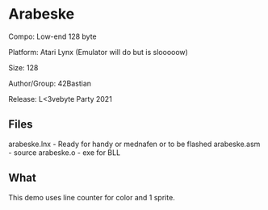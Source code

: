 # Arabeske

Compo: Low-end 128 byte

Platform: Atari Lynx (Emulator will do but is slooooow)

Size: 128

Author/Group: 42Bastian

Release: L<3vebyte Party 2021

## Files

arabeske.lnx - Ready for handy or mednafen or to be flashed
arabeske.asm - source
arabeske.o   - exe for BLL

## What

This demo uses line counter for color and 1 sprite.
